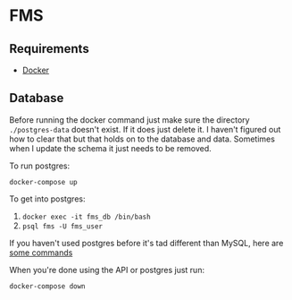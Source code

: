 # FMS

## Requirements

- [Docker](https://www.docker.com/)

## Database

Before running the docker command just make sure the directory `./postgres-data` doesn't exist. If it does just delete it. I haven't figured out how to clear that but that holds on to the database and data. Sometimes when I update the schema it just needs to be removed.

To run postgres:

`docker-compose up`

To get into postgres:

1. `docker exec -it fms_db /bin/bash`
2. `psql fms -U fms_user`

If you haven't used postgres before it's tad different than MySQL, here are [some commands](https://www.postgresqltutorial.com/psql-commands/)

When you're done using the API or postgres just run:

`docker-compose down`